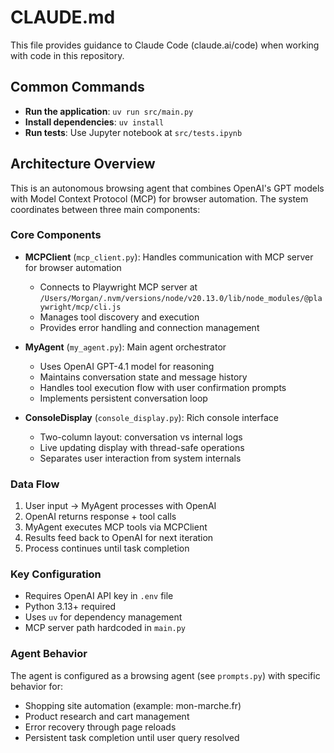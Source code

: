 # CLAUDE.md

This file provides guidance to Claude Code (claude.ai/code) when working with code in this repository.

## Common Commands

- **Run the application**: `uv run src/main.py`
- **Install dependencies**: `uv install`
- **Run tests**: Use Jupyter notebook at `src/tests.ipynb`

## Architecture Overview

This is an autonomous browsing agent that combines OpenAI's GPT models with Model Context Protocol (MCP) for browser automation. The system coordinates between three main components:

### Core Components

- **MCPClient** (`mcp_client.py`): Handles communication with MCP server for browser automation
  - Connects to Playwright MCP server at `/Users/Morgan/.nvm/versions/node/v20.13.0/lib/node_modules/@playwright/mcp/cli.js`
  - Manages tool discovery and execution
  - Provides error handling and connection management

- **MyAgent** (`my_agent.py`): Main agent orchestrator 
  - Uses OpenAI GPT-4.1 model for reasoning
  - Maintains conversation state and message history
  - Handles tool execution flow with user confirmation prompts
  - Implements persistent conversation loop

- **ConsoleDisplay** (`console_display.py`): Rich console interface
  - Two-column layout: conversation vs internal logs
  - Live updating display with thread-safe operations
  - Separates user interaction from system internals

### Data Flow

1. User input → MyAgent processes with OpenAI
2. OpenAI returns response + tool calls
3. MyAgent executes MCP tools via MCPClient
4. Results feed back to OpenAI for next iteration
5. Process continues until task completion

### Key Configuration

- Requires OpenAI API key in `.env` file
- Python 3.13+ required
- Uses `uv` for dependency management
- MCP server path hardcoded in `main.py`

### Agent Behavior

The agent is configured as a browsing agent (see `prompts.py`) with specific behavior for:
- Shopping site automation (example: mon-marche.fr)
- Product research and cart management
- Error recovery through page reloads
- Persistent task completion until user query resolved